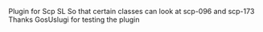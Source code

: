 Plugin for Scp SL So that certain classes can look at scp-096 and scp-173
Thanks GosUslugi for testing the plugin
